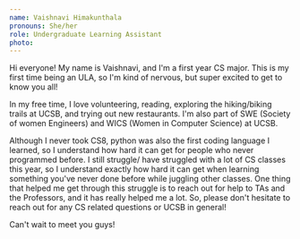 ```yaml
---
name: Vaishnavi Himakunthala
pronouns: She/her
role: Undergraduate Learning Assistant
photo: 
---
```


Hi everyone! My name is Vaishnavi, and I'm a first year CS major. This is my first time being an ULA, so I'm kind of nervous, but super excited to get to know you all! 

In my free time, I love volunteering, reading, exploring the hiking/biking trails at UCSB, and trying out new restaurants. I'm also part of SWE (Society
of women Engineers) and WICS (Women in Computer Science) at UCSB.

Although I never took CS8, python was also the first coding language I learned, so I understand how hard it can get for people who never programmed
before. I still struggle/ have struggled with a lot of CS classes this year, so I understand exactly how hard it can get when learning something
you've never done before while juggling other classes. One thing that helped me get through this struggle is to reach out for help to TAs and the Professors,
and it has really helped me a lot. So, please don't hesitate to reach out for any CS related questions or UCSB in general!

Can't wait to meet you guys!
